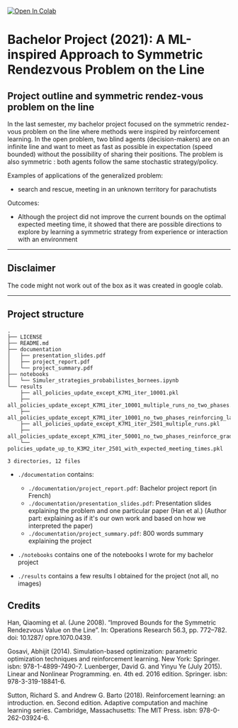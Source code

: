 
[![Open In Colab](https://colab.research.google.com/assets/colab-badge.svg)](https://colab.research.google.com/drive/1PQ_DDKtybPYOu60aEphWkZo64BNJOjAH#scrollTo=3oHNhsAj_vgA)

# Bachelor Project (2021): A ML-inspired Approach to Symmetric Rendezvous Problem on the Line

## Project outline and symmetric rendez-vous problem on the line
In the last semester, my bachelor project focused on the symmetric rendez-vous problem on the line where methods were inspired by reinforcement learning.
In the open problem, two blind agents (decision-makers) are on an infinite line and want to meet as fast as possible in expectation (speed bounded) without the possibility of sharing their positions. The problem is also symmetric : both agents follow the same stochastic strategy/policy.

Examples of applications of the generalized problem:
- search and rescue, meeting in an unknown territory for parachutists

Outcomes:
- Although the project did not improve the current bounds on the optimal expected meeting time, it showed that there are possible directions to explore by learning a symmetric strategy from experience or interaction with an environment


---
## Disclaimer

The code might not work out of the box as it was created in google colab.

---

## Project structure

```
.
├── LICENSE
├── README.md
├── documentation
│   ├── presentation_slides.pdf
│   ├── project_report.pdf
│   └── project_summary.pdf
├── notebooks
│   └── Simuler_strategies_probabilistes_bornees.ipynb
└── results
    ├── all_policies_update_except_K7M1_iter_10001.pkl
    ├── all_policies_update_except_K7M1_iter_10001_multiple_runs_no_two_phases.pkl
    ├── all_policies_update_except_K7M1_iter_10001_no_two_phases_reinforcing_last_sub_trajs.pkl
    ├── all_policies_update_except_K7M1_iter_2501_multiple_runs.pkl
    ├── all_policies_update_except_K7M1_iter_50001_no_two_phases_reinforce_gradient_projection_like.pkl
    └── policies_update_up_to_K3M2_iter_2501_with_expected_meeting_times.pkl

3 directories, 12 files
```

- `./documentation` contains:
	- `./documentation/project_report.pdf`: Bachelor project report (in French)
	- `./documentation/presentation_slides.pdf`: Presentation slides explaining the problem and one particular paper (Han et al.) (Author part: explaining as if it's our own work and based on how we interpreted the paper)
	- `./documentation/project_summary.pdf`: 800 words summary explaining the project

- `./notebooks` contains one of the notebooks I wrote for my bachelor project
- `./results` contains a few results I obtained for the project (not all, no images)

## Credits

Han, Qiaoming et al. (June 2008). “Improved Bounds for the Symmetric Rendezvous
Value on the Line”. In: Operations Research 56.3, pp. 772–782. doi: 10.1287/
opre.1070.0439.

Gosavi, Abhijit (2014). Simulation-based optimization: parametric optimization techniques and reinforcement learning. New York: Springer. isbn: 978-1-4899-7490-7.
Luenberger, David G. and Yinyu Ye (July 2015). Linear and Nonlinear Programming. en. 4th ed. 2016 edition. Springer. isbn: 978-3-319-18841-6.

Sutton, Richard S. and Andrew G. Barto (2018). Reinforcement learning: an introduction. en. Second edition. Adaptive computation and machine learning series.
Cambridge, Massachusetts: The MIT Press. isbn: 978-0-262-03924-6.
